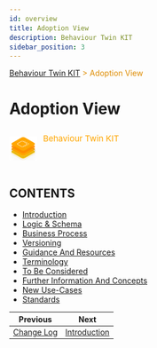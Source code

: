 ```yaml
---
id: overview
title: Adoption View
description: Behaviour Twin KIT
sidebar_position: 3
---
```


<!-- DEACTIVATED FOR DOCUSAURUS FROM HERE -->

<span style="font-size:14px;color:rgb(222,140,0);">[Behaviour Twin KIT](../overview.md) > Adoption View</span>

# Adoption View

<!-- DEACTIVATED FOR DOCUSAURUS TO HERE -->

<!-- VARIANT FOR DOCUSAURUS FROM HERE

<div style={{display:'block'}}>
  <div style={{display:'inline-block', verticalAlign:'top'}}>

![Behaviour Twin KIT banner](../../../../static/img/kit-icons/behaviour-twin-kit-icon-mini.png)

  </div>
  <div style={{display:'inline-block', fontSize:17, color:'rgb(255,166,1)', marginLeft:7, verticalAlign:'top', paddingTop:6}}>
Behaviour Twin KIT
  </div>
</div>

VARIANT FOR DOCUSAURUS TO HERE -->

<!-- DEACTIVATED FOR DOCUSAURUS FROM HERE -->

<div style="display:block;">
  <div style="display:inline-block;vertical-align:top;">

![Behaviour Twin KIT banner](../../../../static/img/kit-icons/behaviour-twin-kit-icon-mini.png)

  </div>
  <div style="display:inline-block;font-size:15px;color:rgb(255,166,1);margin-left:7px;vertical-align:top;padding-top:8px;">
Behaviour Twin KIT
  </div>
</div>

<!-- DEACTIVATED FOR DOCUSAURUS TO HERE -->

<!-- END OF HEADER -->

## CONTENTS

- [Introduction](introduction.md)
- [Logic & Schema](logic-schema.md)
- [Business Process](business-process.md)
- [Versioning](versioning.md)
- [Guidance And Resources](guidance/overview.md)
- [Terminology](terminology.md)
- [To Be Considered](to-be-considered/overview.md)
- [Further Information And Concepts](further-information/overview.md)
- [New Use-Cases](new-use-cases.md)
- [Standards](standards.md)

<!-- START OF FOOTER -->

<!-- DEACTIVATED FOR DOCUSAURUS FROM HERE -->

| Previous | Next |
| -------- | ---- |
| [Change Log](../changelog.md) | [Introduction](introduction.md) |

<!-- DEACTIVATED FOR DOCUSAURUS TO HERE -->
